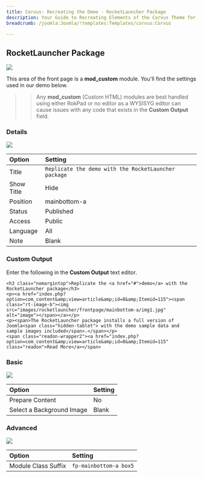 ```yaml
---
title: Corvus: Recreating the Demo - RocketLauncher Package
description: Your Guide to Recreating Elements of the Corvus Theme for Joomla
breadcrumb: /joomla:Joomla/!templates:Templates/corvus:Corvus

---
```


RocketLauncher Package
-----
![][demo]

This area of the front page is a **mod_custom** module. You'll find the settings used in our demo below.

>> Any **mod_custom** (Custom HTML) modules are best handled using either RokPad or no editor as a WYSISYG editor can cause issues with any code that exists in the **Custom Output** field.

### Details
![][demo2]

| Option     | Setting                                              |  
| :--------- | :--------------------------------------------------- |  
| Title      | `Replicate the demo with the RocketLauncher package` |  
| Show Title | Hide                                                 |  
| Position   | mainbottom-a                                         |  
| Status     | Published                                            |  
| Access     | Public                                               |  
| Language   | All                                                  |  
| Note       | Blank                                                |  

### Custom Output
Enter the following in the **Custom Output** text editor.

~~~
<h3 class="nomargintop">Replicate the <a href="#">demo</a> with the RocketLauncher package</h3>
<p><a href="index.php?option=com_content&amp;view=article&amp;id=8&amp;Itemid=115"><span class="rt-image-b"><img src="images/rocketlauncher/frontpage/mainbottom-a/img1.jpg" alt="image"></span></a></p>
<p><span>The RocketLauncher package installs a full version of Joomla<span class="hidden-tablet"> with the demo sample data and sample images included</span>.</span></p>
<span class="readon-wrapper2"><a href="index.php?option=com_content&amp;view=article&amp;id=8&amp;Itemid=115" class="readon">Read More</a></span>
~~~

### Basic
![][demo3]

| Option                    | Setting |  
| :------------------------ | :------ |  
| Prepare Content           | No      |  
| Select a Background Image | Blank   |

### Advanced
![][demo4]

| Option              | Setting                |  
| :------------------ | :--------------------- |  
| Module Class Suffix | `fp-mainbottom-a box5` |  

[demo]: assets/demo_5.jpeg
[demo2]: assets/rocketlauncher_1.jpeg
[demo3]: assets/rocketlauncher_2.jpeg
[demo4]: assets/rocketlauncher_3.jpeg